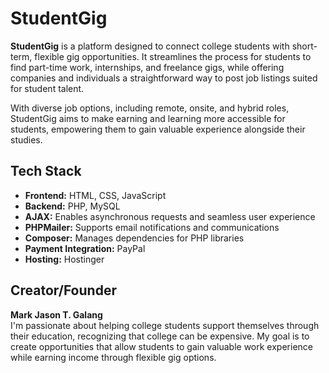 # StudentGig
**StudentGig** is a platform designed to connect college students with short-term, flexible gig opportunities. It streamlines the process for students to find part-time work, internships, and freelance gigs, while offering companies and individuals a straightforward way to post job listings suited for student talent.

With diverse job options, including remote, onsite, and hybrid roles, StudentGig aims to make earning and learning more accessible for students, empowering them to gain valuable experience alongside their studies.

## Tech Stack
- **Frontend:** HTML, CSS, JavaScript
- **Backend:** PHP, MySQL
- **AJAX:** Enables asynchronous requests and seamless user experience
- **PHPMailer:** Supports email notifications and communications
- **Composer:** Manages dependencies for PHP libraries
- **Payment Integration:** PayPal
- **Hosting:** Hostinger

## Creator/Founder
**Mark Jason T. Galang**  
I'm passionate about helping college students support themselves through their education, recognizing that college can be expensive. My goal is to create opportunities that allow students to gain valuable work experience while earning income through flexible gig options.
